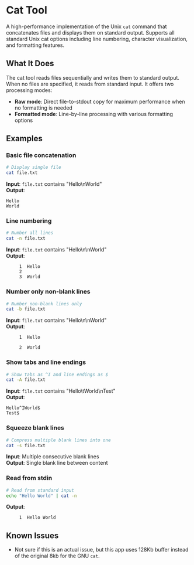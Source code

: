 # Cat Tool

A high-performance implementation of the Unix `cat` command that concatenates files and displays them on standard 
output. Supports all standard Unix cat options including line numbering, character visualization, and formatting 
features.

## What It Does

The cat tool reads files sequentially and writes them to standard output. When no files are specified, it reads from 
standard input. It offers two processing modes:

- **Raw mode**: Direct file-to-stdout copy for maximum performance when no formatting is needed
- **Formatted mode**: Line-by-line processing with various formatting options

## Examples

### Basic file concatenation
```bash
# Display single file
cat file.txt
```
**Input**: `file.txt` contains "Hello\nWorld"  
**Output**: 
```
Hello
World
```

### Line numbering
```bash
# Number all lines
cat -n file.txt
```
**Input**: `file.txt` contains "Hello\n\nWorld"  
**Output**: 
```
     1	Hello
     2	
     3	World
```

### Number only non-blank lines
```bash
# Number non-blank lines only
cat -b file.txt
```
**Input**: `file.txt` contains "Hello\n\nWorld"  
**Output**: 
```
     1	Hello
      	
     2	World
```

### Show tabs and line endings
```bash
# Show tabs as ^I and line endings as $
cat -A file.txt
```
**Input**: `file.txt` contains "Hello\tWorld\nTest"  
**Output**: 
```
Hello^IWorld$
Test$
```

### Squeeze blank lines
```bash
# Compress multiple blank lines into one
cat -s file.txt
```
**Input**: Multiple consecutive blank lines  
**Output**: Single blank line between content

### Read from stdin
```bash
# Read from standard input
echo "Hello World" | cat -n
```
**Output**: 
```
     1	Hello World
```

## Known Issues

- Not sure if this is an actual issue, but this app uses 128Kb buffer instead of the original 8kb for the GNU `cat`.
